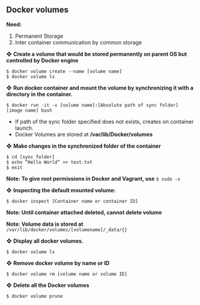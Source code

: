 ##  Docker volumes

**Need:**
1. Permanent Storage
2. Inter container communication by common storage

❖ **Create a volume that would be stored permanently on parent OS but controlled by Docker engine**

```
$ docker volume create --name [volume name]
$ docker volume ls
```

❖ **Run docker container and mount the volume by synchronizing it with a directory in the container.**

```
$ docker run -it -v [volume name]:[Absolute path of sync folder] [image name] bash
```
* If path of the sync folder specified does not exists, creates on container launch.
* Docker Volumes are stored at **/var/lib/Docker/volumes**

❖ **Make changes in the synchronized folder of the container**

```
$ cd [sync folder]	
$ echo “Hello World” >> test.txt
$ exit	
```

**Note: To give root permissions in Docker and Vagrant, use** `$ sudo -s`

❖ **Inspecting the default mounted volume:**

```
$ docker inspect [Container name or container ID]
```
	
**Note: Until container attached deleted, cannot delete volume** 

**Note: Volume data is stored at** `/var/lib/docker/volumes/[volumename]/_data/{}`

❖ **Display all docker volumes.**

```
$ docker volume ls
```

❖ **Remove docker volume by name or ID**

```
$ docker volume rm [volume name or volume ID]
```

❖ **Delete all the Docker volumes**

```
$ docker volume prune
```
